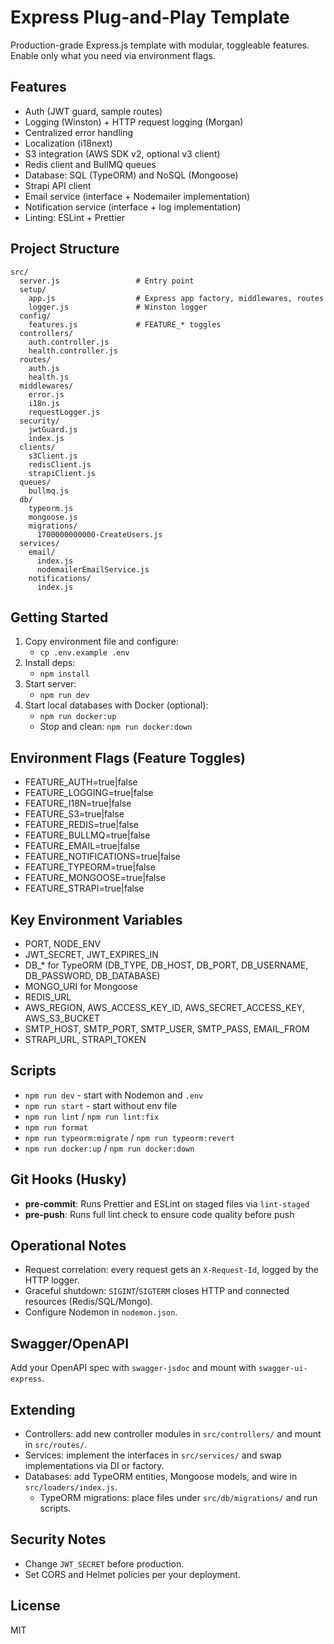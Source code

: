 # Express Plug-and-Play Template

Production-grade Express.js template with modular, toggleable features. Enable only what you need via environment flags.

## Features

- Auth (JWT guard, sample routes)
- Logging (Winston) + HTTP request logging (Morgan)
- Centralized error handling
- Localization (i18next)
- S3 integration (AWS SDK v2, optional v3 client)
- Redis client and BullMQ queues
- Database: SQL (TypeORM) and NoSQL (Mongoose)
- Strapi API client
- Email service (interface + Nodemailer implementation)
- Notification service (interface + log implementation)
- Linting: ESLint + Prettier

## Project Structure

```
src/
  server.js                 # Entry point
  setup/
    app.js                  # Express app factory, middlewares, routes
    logger.js               # Winston logger
  config/
    features.js             # FEATURE_* toggles
  controllers/
    auth.controller.js
    health.controller.js
  routes/
    auth.js
    health.js
  middlewares/
    error.js
    i18n.js
    requestLogger.js
  security/
    jwtGuard.js
    index.js
  clients/
    s3Client.js
    redisClient.js
    strapiClient.js
  queues/
    bullmq.js
  db/
    typeorm.js
    mongoose.js
    migrations/
      1700000000000-CreateUsers.js
  services/
    email/
      index.js
      nodemailerEmailService.js
    notifications/
      index.js
```

## Getting Started

1. Copy environment file and configure:
   - `cp .env.example .env`
2. Install deps:
   - `npm install`
3. Start server:
   - `npm run dev`
4. Start local databases with Docker (optional):
   - `npm run docker:up`
   - Stop and clean: `npm run docker:down`

## Environment Flags (Feature Toggles)

- FEATURE_AUTH=true|false
- FEATURE_LOGGING=true|false
- FEATURE_I18N=true|false
- FEATURE_S3=true|false
- FEATURE_REDIS=true|false
- FEATURE_BULLMQ=true|false
- FEATURE_EMAIL=true|false
- FEATURE_NOTIFICATIONS=true|false
- FEATURE_TYPEORM=true|false
- FEATURE_MONGOOSE=true|false
- FEATURE_STRAPI=true|false

## Key Environment Variables

- PORT, NODE_ENV
- JWT_SECRET, JWT_EXPIRES_IN
- DB\_\* for TypeORM (DB_TYPE, DB_HOST, DB_PORT, DB_USERNAME, DB_PASSWORD, DB_DATABASE)
- MONGO_URI for Mongoose
- REDIS_URL
- AWS_REGION, AWS_ACCESS_KEY_ID, AWS_SECRET_ACCESS_KEY, AWS_S3_BUCKET
- SMTP_HOST, SMTP_PORT, SMTP_USER, SMTP_PASS, EMAIL_FROM
- STRAPI_URL, STRAPI_TOKEN

## Scripts

- `npm run dev` - start with Nodemon and `.env`
- `npm run start` - start without env file
- `npm run lint` / `npm run lint:fix`
- `npm run format`
- `npm run typeorm:migrate` / `npm run typeorm:revert`
- `npm run docker:up` / `npm run docker:down`

## Git Hooks (Husky)

- **pre-commit**: Runs Prettier and ESLint on staged files via `lint-staged`
- **pre-push**: Runs full lint check to ensure code quality before push

## Operational Notes

- Request correlation: every request gets an `X-Request-Id`, logged by the HTTP logger.
- Graceful shutdown: `SIGINT`/`SIGTERM` closes HTTP and connected resources (Redis/SQL/Mongo).
- Configure Nodemon in `nodemon.json`.

## Swagger/OpenAPI

Add your OpenAPI spec with `swagger-jsdoc` and mount with `swagger-ui-express`.

## Extending

- Controllers: add new controller modules in `src/controllers/` and mount in `src/routes/`.
- Services: implement the interfaces in `src/services/` and swap implementations via DI or factory.
- Databases: add TypeORM entities, Mongoose models, and wire in `src/loaders/index.js`.
  - TypeORM migrations: place files under `src/db/migrations/` and run scripts.

## Security Notes

- Change `JWT_SECRET` before production.
- Set CORS and Helmet policies per your deployment.

## License

MIT
